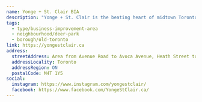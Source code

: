 ```yaml
---
name: Yonge + St. Clair BIA
description: "Yonge + St. Clair is the beating heart of midtown Toronto, where culture and commerce combine for an emerging lifestyle destination. Formed in 2018, the BIA represents 450+ businesses and 90+ property owners, strengthening the economic health and livability of the neighbourhood through strategic investments in the public realm, exciting cultural programming, brand awareness and advocacy."
tags:
  - type/business-improvement-area
  - neighbourhood/deer-park
  - borough/old-toronto
link: https://yongestclair.ca
address:
  streetAddress: Area from Avenue Road to Avoca Avenue, Heath Street to Woodlawn Avenue
  addressLocality: Toronto
  addressRegion: ON
  postalCode: M4T 1Y5
social:
  instagram: https://www.instagram.com/yongestclair/
  facebook: https://www.facebook.com/YongeStClair.ca/
---
```

